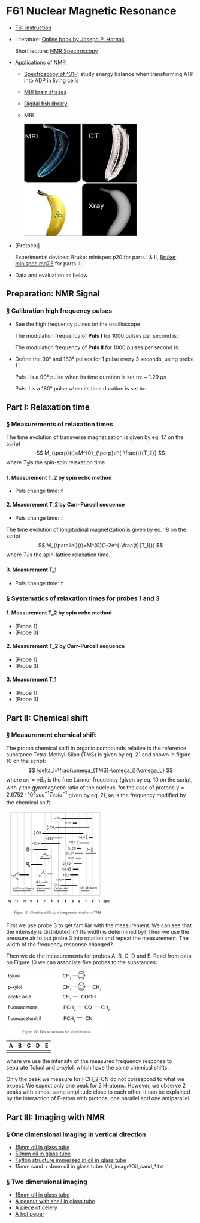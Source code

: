 # F61 Nuclear Magnetic Resonance

- [F61 instruction](https://www.physi.uni-heidelberg.de/Einrichtungen/FP/anleitungen/F61.pdf)

- Literature: [Online book by Joseph P. Hornak](http://www.cis.rit.edu/htbooks/nmr/)

  Short lecture: [NMR Spectroscopy](https://www.youtube.com/watch?v=SBir5wUS3Bo&t=150s)

- Applications of NMR

  - [Spectroscopy of ^31P](http://www.nmr.uni-duesseldorf.de/main/menergie.html): study energy balance when transforming ATP into ADP in living cells
  - [MRI brain atlases](https://www.uantwerpen.be/en/research-groups/bio-imaging-lab/research/mri-atlases/)
  - [Digital fish library](http://www.digitalfishlibrary.org/)
  - MRI
    
    <img src="https://github.com/anananlyjlyj/physics-FP-Uni-HD/blob/master/F61%20Nuclear%20Magnetic%20Resonance/Banana.jpg" width="300" height="300">

- [Protocol]

  Experimental devices: Bruker minispec p20 for parts I & II, [Bruker minispec mq7.5](https://www.bruker.com/products/mr/td-nmr/minispec-mq-series/mq75-large-seed-analyzer/overview.html) for parts III.

- Data and evaluation as below

## Preparation: NMR Signal

### § Calibration high frequency pulses

* See the high frequency pulses on the oscilloscope

  The modulation frequency of **Puls I** for 1000 pulses per second is: 

  The modulation frequency of **Puls II** for 1000 pulses per second is: 

- Define the 90° and 180° pulses for 1 pulse every 3 seconds, using probe 1 :

  Puls I is a 90° pulse when its time duration is set to: ~ 1.29 $\mu s$

  Puls II is a 180° pulse when its time duration is set to: 

## Part I: Relaxation time

### § Measurements of relaxation times 

The time evolution of transverse magnetization is given by eq. 17 on the script
$$
M_{\perp}(t)=M^{0}_{\perp}e^{-\frac{t}{T_2}}
$$
where $T_2​$ is the spin-spin relaxation time.

#### 1. Measurement T_2 by spin echo method

* Puls change time: $\tau$

#### 2. Measurement T_2 by Carr-Purcell sequence

- Puls change time: $\tau$


The time evolution of longitudinal magnetization is given by eq. 18 on the script
$$
M_{\parallel}(t)=M^{0}(1-2e^{-\frac{t}{T_1}})
$$
where $T_1​$ is the spin-lattice relaxation time.

#### 3. Measurement T_1

* Puls change time: $\tau$

### § Systematics of relaxation times for probes 1 and 3

#### 1. Measurement T_2 by spin echo method

- [Probe 1]
- [Probe 3]

#### 2. Measurement T_2 by Carr-Purcell sequence

- [Probe 1]
- [Probe 3]

#### 3. Measurement T_1

- [Probe 1]
- [Probe 3]

## Part II: Chemical shift

### § Measurement chemical shift

The proton chemical shift in organic compounds relative to the reference substance Tetra-Methyl-Silan (TMS) is given by eq. 21 and shown in figure 10 on the script:
$$
\delta_i=\frac{\omega_{TMS}-\omega_i}{\omega_L}
$$
where $\omega_L=\gamma B_0$ is the free Larmor frequency (given by eq. 10 on the script, with $\gamma$ the gyromagnetic ratio of the nucleus, for the case of protons $\gamma=2.6752\cdot10^8 sec^{-1}Tesla^{-1}$ given by eq. 2), $\omega_i$ is the frequency modified by the chemical shift. 

<img src="https://github.com/anananlyjlyj/physics-FP-Uni-HD/blob/master/F61%20Nuclear%20Magnetic%20Resonance/ChemShift.png" width="280" height="280">

First we use probe 3 to get familiar with the measurement. We can see that the intensity is distributed in? Its width is determined by? Then we use the pressure air to put probe 3 into rotation and repeat the measurement. The width of the frequency response changed?



Then we do the measurements for probes A, B, C, D and E. Read from data on Figure 10 we can associate five probes to the substances:

<img src="https://github.com/anananlyjlyj/physics-FP-Uni-HD/blob/master/F61%20Nuclear%20Magnetic%20Resonance/substances.png" width="280" height="170">

| A    | B    | C    | D    | E    |
| ---- | ---- | ---- | ---- | ---- |
|      |      |      |      |      |

where we use the intensity of the measured frequency response to separate Toluol and p-xylol, which have the same chemical shifts.

Only the peak we measure for FCH_2-CN do not correspond to what we expect. We expect only one peak for 2 H-atoms. However, we observe 2 peaks with almost same amplitude close to each other. It can be explained by the interaction of F-atom with protons, one parallel and one antiparallel.

## Part III: Imaging with NMR

### § One dimensional imaging in vertical direction

* [15mm oil in glass tube](https://github.com/anananlyjlyj/physics-FP-Uni-HD/blob/master/F61%20Nuclear%20Magnetic%20Resonance/1d_image/Oil_15ml.txt)
* [50mm oil in glass tube](https://github.com/anananlyjlyj/physics-FP-Uni-HD/blob/master/F61%20Nuclear%20Magnetic%20Resonance/1d_image/Oil_50_middle.txt)
* [Teflon structure immersed in oil in glass tube]((https://github.com/anananlyjlyj/physics-FP-Uni-HD/blob/master/F61%20Nuclear%20Magnetic%20Resonance/1d_image/Oil_Teflon.txt))
* 15mm sand + 4mm oil in glass tube: \1d_image\Oil_sand_*.txt

### § Two dimensional imaging

* [15mm oil in glass tube](https://github.com/anananlyjlyj/physics-FP-Uni-HD/blob/master/F61%20Nuclear%20Magnetic%20Resonance/2d_image/Oil_vertical_15.png)
* [A peanut with shell in glass tube]((https://github.com/anananlyjlyj/physics-FP-Uni-HD/blob/master/F61%20Nuclear%20Magnetic%20Resonance/2d_image/penut_5avg_2_3d.png))
* [A piece of celery](https://github.com/anananlyjlyj/physics-FP-Uni-HD/blob/master/F61%20Nuclear%20Magnetic%20Resonance/2d_image/celery_medium_3d.png)
* [A hot peper]((https://github.com/anananlyjlyj/physics-FP-Uni-HD/blob/master/F61%20Nuclear%20Magnetic%20Resonance/2d_image/pepper_2mm.png))

